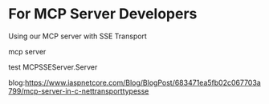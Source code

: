 # For MCP Server Developers

Using our MCP server with SSE Transport


mcp server

test MCPSSEServer.Server

blog:https://www.iaspnetcore.com/Blog/BlogPost/683471ea5fb02c067703a799/mcp-server-in-c-nettransporttypesse